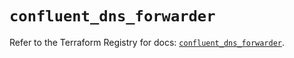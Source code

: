 # `confluent_dns_forwarder`

Refer to the Terraform Registry for docs: [`confluent_dns_forwarder`](https://registry.terraform.io/providers/confluentinc/confluent/2.9.0/docs/resources/dns_forwarder).
